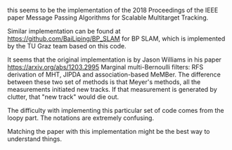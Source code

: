this seems to be the implementation of the 2018 Proceedings of the IEEE paper Message Passing Algorithms for Scalable Multitarget Tracking.

Similar implementation can be found at https://github.com/BaiLiping/BP_SLAM for BP SLAM, which is implemented by the TU Graz team based on this code. 

It seems that the original implementation is by Jason Williams in his paper https://arxiv.org/abs/1203.2995 Marginal multi-Bernoulli filters: RFS derivation of MHT, JIPDA and association-based MeMBer. The difference between these two set of methods is that Meyer's methods, all the measurements initiated new tracks. If that measurement is generated by clutter, that "new track" would die out. 


The difficulty with implementing this particular set of code comes from the loopy part. The notations are extremely confusing. 

Matching the paper with this implementation might be the best way to understand things.
